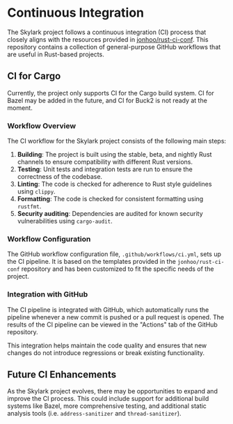 # Continuous Integration

The Skylark project follows a continuous integration (CI) process that closely aligns with the resources provided in [jonhoo/rust-ci-conf](https://github.com/jonhoo/rust-ci-conf). This repository contains a collection of general-purpose GitHub workflows that are useful in Rust-based projects.

## CI for Cargo

Currently, the project only supports CI for the Cargo build system. CI for Bazel may be added in the future, and CI for Buck2 is not ready at the moment.

### Workflow Overview

The CI workflow for the Skylark project consists of the following main steps:

1. **Building**: The project is built using the stable, beta, and nightly Rust channels to ensure compatibility with different Rust versions.
2. **Testing**: Unit tests and integration tests are run to ensure the correctness of the codebase.
3. **Linting**: The code is checked for adherence to Rust style guidelines using `clippy`.
4. **Formatting**: The code is checked for consistent formatting using `rustfmt`.
5. **Security auditing**: Dependencies are audited for known security vulnerabilities using `cargo-audit`.

### Workflow Configuration

The GitHub workflow configuration file, `.github/workflows/ci.yml`, sets up the CI pipeline. It is based on the templates provided in the `jonhoo/rust-ci-conf` repository and has been customized to fit the specific needs of the project.

### Integration with GitHub

The CI pipeline is integrated with GitHub, which automatically runs the pipeline whenever a new commit is pushed or a pull request is opened. The results of the CI pipeline can be viewed in the "Actions" tab of the GitHub repository.

This integration helps maintain the code quality and ensures that new changes do not introduce regressions or break existing functionality.

## Future CI Enhancements

As the Skylark project evolves, there may be opportunities to expand and improve the CI process. This could include support for additional build systems like Bazel, more comprehensive testing, and additional static analysis tools (i.e. `address-sanitizer` and `thread-sanitizer`).
